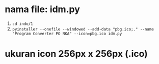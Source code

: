 # nama file: idm.py
1. ```cd indo/1```
2. ```pyinstaller --onefile --windowed --add-data "pbg.ico;." --name "Program Converter PO NKA" --icon=pbg.ico idm.py```

# ukuran icon 256px x 256px (.ico)
